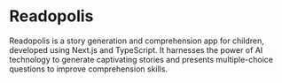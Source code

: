 # Readopolis

Readopolis is a story generation and comprehension app for children, developed using Next.js and TypeScript. It harnesses the power of AI technology to generate captivating stories and presents multiple-choice questions to improve comprehension skills. 